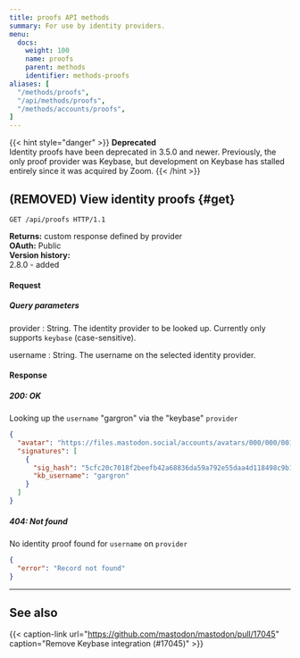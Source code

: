 ```yaml
---
title: proofs API methods
summary: For use by identity providers.
menu:
  docs:
    weight: 100
    name: proofs
    parent: methods
    identifier: methods-proofs
aliases: [
  "/methods/proofs",
  "/api/methods/proofs",
  "/methods/accounts/proofs",
]
---
```


<style>
#TableOfContents ul ul ul {display: none}
</style>

{{< hint style="danger" >}}
**Deprecated**\
Identity proofs have been deprecated in 3.5.0 and newer. Previously, the only proof provider was Keybase, but development on Keybase has stalled entirely since it was acquired by Zoom.
{{< /hint >}}

## (REMOVED) View identity proofs {#get}

```http
GET /api/proofs HTTP/1.1
```

**Returns:** custom response defined by provider\
**OAuth:** Public\
**Version history:**\
2.8.0 - added

#### Request
##### Query parameters

provider
: String. The identity provider to be looked up. Currently only supports `keybase` (case-sensitive).

username
: String. The username on the selected identity provider.

#### Response
##### 200: OK

Looking up the `username` "gargron" via the "keybase" `provider`

```json
{
  "avatar": "https://files.mastodon.social/accounts/avatars/000/000/001/original/d96d39a0abb45b92.jpg",
  "signatures": [
    {
      "sig_hash": "5cfc20c7018f2beefb42a68836da59a792e55daa4d118498c9b1898de7e845690f",
      "kb_username": "gargron"
    }
  ]
}
```

##### 404: Not found

No identity proof found for `username` on `provider`

```json
{
  "error": "Record not found"
}
```

---

## See also

{{< caption-link url="https://github.com/mastodon/mastodon/pull/17045" caption="Remove Keybase integration (#17045)" >}}